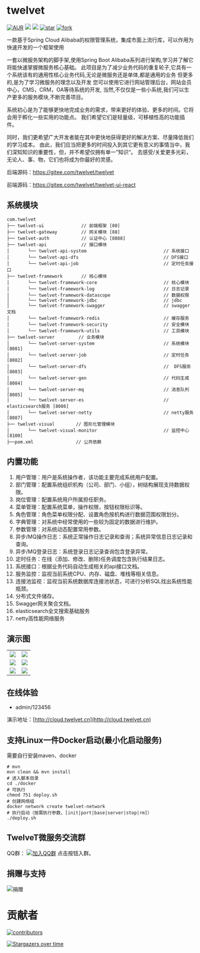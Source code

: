 # twelvet

[![AUR](https://img.shields.io/badge/license-MIT-blue)](https://gitee.com/twelvet/twelvet/blob/master/LICENSE)
[![](https://img.shields.io/badge/Author-TwelveT-orange.svg)](https://www.twelvet.cn)
[![](https://img.shields.io/badge/version-2.0.0-success)](https://gitee.com/twelvet/twelvet)
[![star](https://gitee.com/twelvet/twelvet/badge/star.svg?theme=white)](https://gitee.com/twelvet/twelvet/stargazers)
[![fork](https://gitee.com/twelvet/twelvet/badge/fork.svg?theme=white)](https://gitee.com/twelvet/twelvet/members)

一款基于Spring Cloud Alibaba的权限管理系统，集成市面上流行库，可以作用为快速开发的一个框架使用

一套以微服务架构的脚手架,使用Spring Boot Alibaba系列进行架构,学习并了解它将能快速掌握微服务核心基础。 
此项目是为了减少业务代码的重复轮子,它具有一个系统该有的通用性核心业务代码,无论是微服务还是单体,都是通用的业务
但更多的,是为了学习微服务的理念以及开发 您可以使用它进行网站管理后台，网站会员中心，CMS，CRM，OA等待系统的开发,
当然,不仅仅是一些小系统,我们可以生产更多的服务模块,不断完善项目。 

系统初心是为了能够更快地完成业务的需求，带来更好的体验、更多的时间。它将会用于孵化一些实用的功能点。
我们希望它们是轻量级，可移植性高的功能插件。

同时，我们更希望广大开发者能在其中更快地获得更好的解决方案、尽量降低我们的学习成本。
由此，我们应当把更多的时间投入到其它更有意义的事情当中，我们深知知识的重要性，但，并不希望仅拥有单一”知识“。
去感受/关爱更多光彩，无论人、事、物，它们也将成为你最好的灵感。

后端源码：https://gitee.com/twelvet/twelvet

前端源码：https://gitee.com/twelvet/twelvet-ui-react

## 系统模块

~~~
com.twelvet     
├── twelvet-ui              // 前端框架 [80]
├── twelvet-gateway         // 网关模块 [88]
├── twelvet-auth            // 认证中心 [8888]
├── twelvet-api             // 接口模块
│       └── twelvet-api-system                             // 系统接口
│       └── twelvet-api-dfs                                // DFS接口
│       └── twelvet-api-job                                // 定时任务接口
├── twelvet-framework       // 核心模块
│       └── twelvet-framework-core                         // 核心模块
│       └── twelvet-framework-log                          // 日志记录
│       └── twelvet-framework-datascope                    // 数据权限
│       └── twelvet-framework-jdbc                         // jdbc
│       └── twelvet-framework-swagger                      // swagger文档
│       └── twelvet-framework-redis                        // 缓存服务
│       └── twelvet-framework-security                     // 安全模块
│       └── twelvet-framework-utils                        // 工具模块
├── twelvet-server         // 业务模块
│       └── twelvet-server-system                          // 系统模块 [8081]
│       └── twelvet-server-job                             // 定时任务 [8082]
│       └── twelvet-server-dfs                             //  DFS服务 [8083]
│       └── twelvet-server-gen                             // 代码生成 [8084]
│       └── twelvet-server-mq                              // 消息队列 [8085]
│       └── twelvet-server-es                              // elasticsearch服务 [8086]
│       └── twelvet-server-netty                           // netty服务 [8087]
├── twelvet-visual        // 图形化管理模块
│       └── twelvet-visual-monitor                         // 监控中心 [8100]
├──pom.xml                // 公共依赖
~~~

## 内置功能

1. 用户管理：用户是系统操作者，该功能主要完成系统用户配置。
2. 部门管理：配置系统组织机构（公司、部门、小组），树结构展现支持数据权限。
3. 岗位管理：配置系统用户所属担任职务。
4. 菜单管理：配置系统菜单，操作权限，按钮权限标识等。
5. 角色管理：角色菜单权限分配、设置角色按机构进行数据范围权限划分。
6. 字典管理：对系统中经常使用的一些较为固定的数据进行维护。
7. 参数管理：对系统动态配置常用参数。
8. 异步/MQ操作日志：系统正常操作日志记录和查询；系统异常信息日志记录和查询。
9. 异步/MQ登录日志：系统登录日志记录查询包含登录异常。
10. 定时任务：在线（添加、修改、删除)任务调度包含执行结果日志。
11. 系统接口：根据业务代码自动生成相关的api接口文档。
12. 服务监控：监视当前系统CPU、内存、磁盘、堆栈等相关信息。
13. 连接池监视：监视当前系统数据库连接池状态，可进行分析SQL找出系统性能瓶颈。
14. 分布式文件储存。
15. Swagger网关聚合文档。
16. elasticsearch全文搜索基础服务
17. netty高性能网络服务

## 演示图

<table>
    <tr>
        <td><img src="https://www.twelvet.cn/assets/images/twelvet/1.png"/></td>
        <td><img src="https://www.twelvet.cn/assets/images/twelvet/2.png"/></td>
    </tr>
    <tr>
        <td><img src="https://www.twelvet.cn/assets/images/twelvet/3.png"/></td>
        <td><img src="https://www.twelvet.cn/assets/images/twelvet/4.png"/></td>
    </tr>
    <tr>
        <td><img src="https://www.twelvet.cn/assets/images/twelvet/5.png"/></td>
        <td><img src="https://www.twelvet.cn/assets/images/twelvet/6.png"/></td>
    </tr>
</table>

## 在线体验

- admin/123456

演示地址：[http://cloud.twelvet.cn](http://cloud.twelvet.cn)

## 支持Linux一件Docker启动(最小化启动服务)
需要自行安装maven、docker
```shell
# mvn
mvn clean && mvn install
# 进入脚本目录
cd ./docker
# 可执行
chmod 751 deploy.sh
# 创建网络组
docker network create twelvet-network
# 执行启动（按需执行参数，[init|port|base|server|stop|rm]）
./deploy.sh
```



## TwelveT微服务交流群

QQ群： [![加入QQ群](https://img.shields.io/badge/985830229-blue.svg)](https://jq.qq.com/?_wv=1027&k=cznM6Q00) 点击按钮入群。

## 捐赠与支持

<img src="https://www.twelvet.cn/assets/images/pay.png" alt="捐赠"/>

# 贡献者

[![contributors](https://whnb.wang/contributors/twelvet/twelvet)](https://www.twelvet.cn)

[![Stargazers over time](https://whnb.wang/stars/twelvet/twelvet)](https://www.twelvet.cn)

